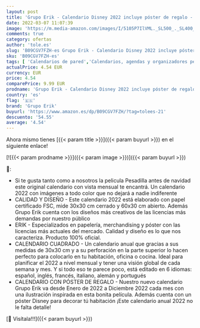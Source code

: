 ```yaml
---
layout: post
title: 'Grupo Erik - Calendario Disney 2022 incluye póster de regalo - Calendario Pesadilla antes de navidad - Calendario 2022 pared │ Calendario anual 2022 pared - Calendario mensual - Producto con licencia oficial'
date: 2022-03-07 11:07:39
image: 'https://m.media-amazon.com/images/I/5105P7IlVML._SL500_._SL400_.jpg'
comments: true
category: ofertas
author: 'tole.es'
slug: 'B09CGV7FZH-es Grupo Erik - Calendario Disney 2022 incluye póster de...'
sku: 'B09CGV7FZH-es'
tags: [ 'Calendarios de pared','Calendarios, agendas y organizadores personales','Oficina y papelería','grupo erik','navidad', ]
actualPrice: 4.54 EUR
currency: EUR
price: 4.54
comparePrice: 9.99 EUR
prodname: 'Grupo Erik - Calendario Disney 2022 incluye póster de regalo - Calendario Pesadilla antes de navidad - Calendario 2022 pared │ Calendario anual 2022 pared - Calendario mensual - Producto con licencia oficial'
country: 'es'
flag: '🇪🇸'
brand: 'Grupo Erik'
buyurl: 'https://www.amazon.es/dp/B09CGV7FZH/?tag=tolees-21'
descuento: '54.55'
average: '4.54'
---
```


Ahora mismo tienes [{{< param title >}}]({{< param buyurl >}}) en el siguiente enlace!

[![{{< param prodname >}}]({{< param image >}})]({{< param buyurl >}})

🔎:

- Si te gusta tanto como a nosotros la pelicula Pesadilla antes de navidad este original calendario con vista mensual te encantrá. Un calendario 2022 con imágenes a todo color que no dejará a nadie indiferente
- CALIDAD Y DISEÑO - Este calendario 2022 está elaborado con papel certificado FSC, mide 30x30 cm cerrado y 60x30 cm abierto. Además Grupo Erik cuenta con los diseños más creativos de las licencias más demandas por nuestro público
- ERIK - Especializados en papelería, merchandising y póster con las licencias más actuales del mercado. Calidad y diseño es lo que nos caracteriza. Producto 100% oficial.
- CALENDARIO CUADRADO - Un calendario anual que gracias a sus medidas de 30x30 cm y a su perforación en la parte superior lo hacen perfecto para colocarlo en tu habitación, oficina o cocina. Ideal para planificar el 2022 a nivel mensual y tener una visión global de cada semana y mes. Y si todo eso te parece poco, está editado en 6 idiomas: español, inglés, francés, italiano, alemán y portugués
- CALENDARIO CON PÓSTER DE REGALO - Nuestro nuevo calendario Grupo Erik va desde Enero de 2022 a Diciembre 2022 cada mes con una ilustración inspirada en esta bonita película. Además cuenta con un póster Disney para decorar tú habitación ¡Este calendario anual 2022 no le falta detalle!

[🛒 Visítala!!!]({{< param buyurl >}})
